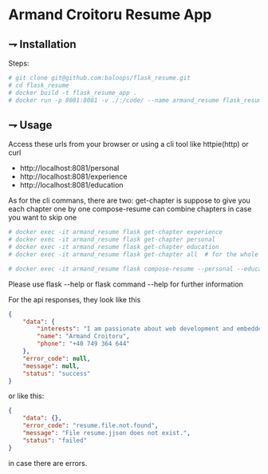 
# Armand Croitoru Resume App


## ⇁ Installation
Steps:
```bash
# git clone git@github.com:baloops/flask_resume.git
# cd flask_resume   
# docker build -t flask_resume_app .
# docker run -p 8081:8081 -v ./:/code/ --name armand_resume flask_resume_app
```


## ⇁ Usage
Access these urls from your browser or using a cli tool like httpie(http) or curl
* http://localhost:8081/personal
* http://localhost:8081/experience
* http://localhost:8081/education

As for the cli commans, there are two:
get-chapter is suppose to give you each chapter one by one 
compose-resume can combine chapters in case you want to skip one

```bash
# docker exec -it armand_resume flask get-chapter experience
# docker exec -it armand_resume flask get-chapter personal   
# docker exec -it armand_resume flask get-chapter education   
# docker exec -it armand_resume flask get-chapter all  # for the whole resume

# docker exec -it armand_resume flask compose-resume --personal --education
```

Please use flask --help or flask command --help for further information

For the api responses, they look like this 
```json
{
    "data": {
        "interests": "I am passionate about web development and embedded systems.",
        "name": "Armand Croitoru",
        "phone": "+40 749 364 644"
    },
    "error_code": null,
    "message": null,
    "status": "success"
}
```
or like this: 
```json
{
    "data": {},
    "error_code": "resume.file.not.found",
    "message": "File resume.jjson does not exist.",
    "status": "failed"
}
```
in case there are errors.

